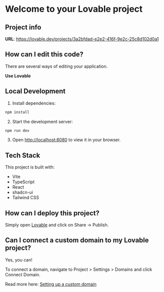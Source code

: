 # Welcome to your Lovable project

## Project info

**URL**: https://lovable.dev/projects/3a2bfdad-e2e2-416f-9e2c-25c8d102d0a1

## How can I edit this code?

There are several ways of editing your application.

**Use Lovable**

## Local Development

1. Install dependencies:
```bash
npm install
```

2. Start the development server:
```bash
npm run dev
```

3. Open [http://localhost:8080](http://localhost:8080) to view it in your browser.

## Tech Stack

This project is built with:

- Vite
- TypeScript
- React
- shadcn-ui
- Tailwind CSS

## How can I deploy this project?

Simply open [Lovable](https://lovable.dev/projects/3a2bfdad-e2e2-416f-9e2c-25c8d102d0a1) and click on Share -> Publish.

## Can I connect a custom domain to my Lovable project?

Yes, you can!

To connect a domain, navigate to Project > Settings > Domains and click Connect Domain.

Read more here: [Setting up a custom domain](https://docs.lovable.dev/tips-tricks/custom-domain#step-by-step-guide)
